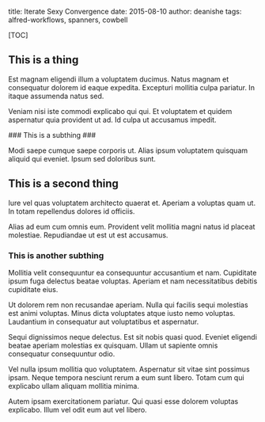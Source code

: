 title: Iterate Sexy Convergence
date: 2015-08-10
author: deanishe
tags: alfred-workflows, spanners, cowbell


[TOC]

## This is a thing ##

Est magnam eligendi illum a voluptatem ducimus. Natus magnam et consequatur dolorem id eaque expedita. Excepturi mollitia culpa pariatur. In itaque assumenda natus sed.

Veniam nisi iste commodi explicabo qui qui. Et voluptatem et quidem aspernatur quia provident ut ad. Id culpa ut accusamus impedit.


### This is a subthing ###

Modi saepe cumque saepe corporis ut. Alias ipsum voluptatem quisquam aliquid qui eveniet. Ipsum sed doloribus sunt.


## This is a second thing ##

Iure vel quas voluptatem architecto quaerat et. Aperiam a voluptas quam ut. In totam repellendus dolores id officiis.

Alias ad eum cum omnis eum. Provident velit mollitia magni natus id placeat molestiae. Repudiandae ut est ut est accusamus.


### This is another subthing ###

Mollitia velit consequuntur ea consequuntur accusantium et nam. Cupiditate ipsum fuga delectus beatae voluptas. Aperiam et nam necessitatibus debitis cupiditate eius.

Ut dolorem rem non recusandae aperiam. Nulla qui facilis sequi molestias est animi voluptas. Minus dicta voluptates atque iusto nemo voluptas. Laudantium in consequatur aut voluptatibus et aspernatur.

Sequi dignissimos neque delectus. Est sit nobis quasi quod. Eveniet eligendi beatae aperiam molestias ex quisquam. Ullam ut sapiente omnis consequatur consequuntur odio.

Vel nulla ipsum mollitia quo voluptatem. Aspernatur sit vitae sint possimus ipsam. Neque tempora nesciunt rerum a eum sunt libero. Totam cum qui explicabo ullam aliquam mollitia minima.

Autem ipsam exercitationem pariatur. Qui quasi esse dolorem voluptas explicabo. Illum vel odit eum aut vel libero.
